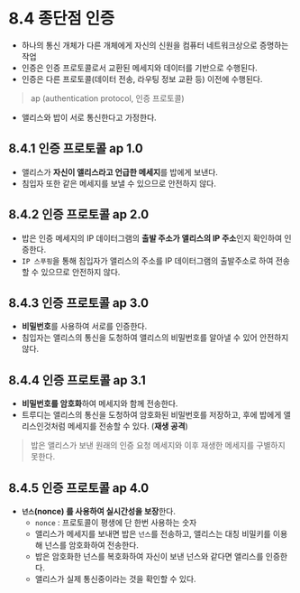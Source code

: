 # 8.4 종단점 인증

- 하나의 통신 개체가 다른 개체에게 자신의 신원을 컴퓨터 네트워크상으로 증명하는 작업
- 인증은 인증 프로토콜로서 교환된 메세지와 데이터를 기반으로 수행된다.
- 인증은 다른 프로토콜(데이터 전송, 라우팅 정보 교환 등) 이전에 수행된다.

> ap (authentication protocol, 인증 프로토콜)

- 앨리스와 밥이 서로 통신한다고 가정한다.

## 8.4.1 인증 프로토콜 ap 1.0

- 앨리스가 **자신이 앨리스라고 언급한 메세지**를 밥에게 보낸다.
- 침입자 또한 같은 메세지를 보낼 수 있으므로 안전하지 않다.

## 8.4.2 인증 프로토콜 ap 2.0

- 밥은 인증 메세지의 IP 데이터그램의 **출발 주소가 앨리스의 IP 주소**인지 확인하여 인증한다.
- `IP 스푸핑`을 통해 침입자가 앨리스의 주소를 IP 데이터그램의 출발주소로 하여 전송할 수 있으므로 안전하지 않다.

## 8.4.3 인증 프로토콜 ap 3.0

- **비밀번호**를 사용하여 서로를 인증한다.
- 침입자는 앨리스의 통신을 도청하여 앨리스의 비밀번호를 알아낼 수 있어 안전하지 않다.

## 8.4.4 인증 프로토콜 ap 3.1

- **비밀번호를 암호화**하여 메세지와 함께 전송한다.
- 트루디는 앨리스의 통신을 도청하여 암호화된 비밀번호를 저장하고, 후에 밥에게 앨리스인것처럼 메세지를 전송할 수 있다. (**재생 공격**)

> 밥은 앨리스가 보낸 원래의 인증 요청 메세지와 이후 재생한 메세지를 구별하지 못한다.

## 8.4.5 인증 프로토콜 ap 4.0

- **`넌스`(nonce) 를 사용하여 실시간성을 보장**한다.
    - `nonce` : 프로토콜이 평생에 단 한번 사용하는 숫자
    - 앨리스가 메세지를 보내면 밥은 `넌스`를 전송하고, 앨리스는 대칭 비밀키를 이용해 넌스를 암호화하여 전송한다.
    - 밥은 암호화한 넌스를 복호화하여 자신이 보낸 넌스와 같다면 앨리스를 인증한다.
    - 앨리스가 실제 통신중이라는 것을 확인할 수 있다.
